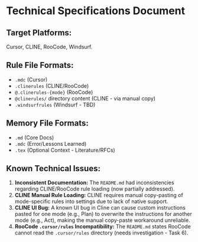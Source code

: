 # Technical Specifications Document

## Target Platforms:
Cursor, CLINE, RooCode, Windsurf.

## Rule File Formats:
- `.mdc` (Cursor)
- `.clinerules` (CLINE/RooCode)
- `@.clinerules-{mode}` (RooCode)
- `@clinerules/` directory content (CLINE - via manual copy)
- `.windsurfrules` (Windsurf - TBD)

## Memory File Formats:
- `.md` (Core Docs)
- `.mdc` (Error/Lessons Learned)
- `.tex` (Optional Context - Literature/RFCs)

## Known Technical Issues:
1.  **Inconsistent Documentation:** The `README.md` had inconsistencies regarding CLINE/RooCode rule loading (now partially addressed).
2.  **CLINE Manual Rule Loading:** CLINE requires manual copy-pasting of mode-specific rules into settings due to lack of native support.
3.  **CLINE UI Bug:** A known UI bug in Cline can cause custom instructions pasted for one mode (e.g., Plan) to overwrite the instructions for another mode (e.g., Act), making the manual copy-paste workaround unreliable.
4.  **RooCode `.cursor/rules` Incompatibility:** The `README.md` states RooCode cannot read the `.cursor/rules` directory (needs investigation - Task 6).
